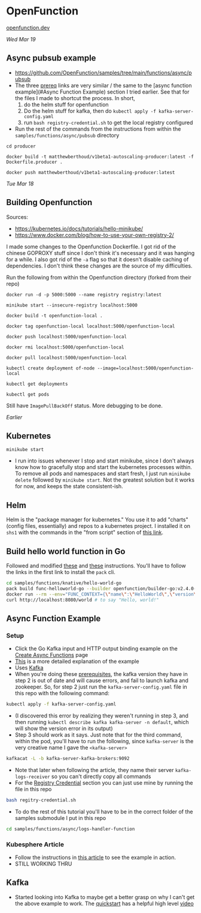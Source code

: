 # OpenFunction
[openfunction.dev](https://www.openfunction.dev)

_Wed Mar 19_
## Async pubsub example
- https://github.com/OpenFunction/samples/tree/main/functions/async/pubsub
- The three [prereq](https://github.com/OpenFunction/samples/tree/main/functions/async/pubsub#prerequisites)
links are very similar / the same to the [async function example](#Async Function Example) section I tried earlier.
See that for the files I made to shortcut the process.
In short,
    1. do the helm stuff for openfunction
    2. Do the helm stuff for kafka, then do  `kubectl apply -f kafka-server-config.yaml` 
    3. run `bash registry-credential.sh` to get the local registry configured
- Run the rest of the commands from the instructions from within the `samples/functions/async/pubsub` directory

```
cd producer
```
```
docker build -t matthewberthoud/v1beta1-autoscaling-producer:latest -f Dockerfile.producer .
```
```
docker push matthewberthoud/v1beta1-autoscaling-producer:latest
```



_Tue Mar 18_

## Building Openfunction 

Sources:
- https://kubernetes.io/docs/tutorials/hello-minikube/
- https://www.docker.com/blog/how-to-use-your-own-registry-2/

I made some changes to the Openfunction Dockerfile.
I got rid of the chinese GOPROXY stuff since I don't think it's necessary and it was hanging for a while.
I also got rid of the `-a` flag so that it doesn't disable caching of dependencies.
I don't think these changes are the source of my difficulties.

Run the following from within the Openfunction directory (forked from their repo)
```
docker run -d -p 5000:5000 --name registry registry:latest
```
```
minikube start --insecure-registry localhost:5000
```
```
docker build -t openfunction-local .
```
```
docker tag openfunction-local localhost:5000/openfunction-local
```
```
docker push localhost:5000/openfunction-local
```
```
docker rmi localhost:5000/openfunction-local
```
```
docker pull localhost:5000/openfunction-local
```
```
kubectl create deployment of-node --image=localhost:5000/openfunction-local
```
```
kubectl get deployments
```
```
kubectl get pods
```

Still have `ImagePullBackOff` status. More debugging to be done.



_Earlier_

## Kubernetes
`minikube start`
- I run into issues whenever I stop and start minikube, since I don't always know how to gracefully stop and start the kubernetes processes within. To remove all pods and namespaces and start fresh, I just run `minikube delete` followed by `minikube start`. Not the greatest solution but it works for now, and keeps the state consistent-ish.

## Helm
Helm is the "package manager for kubernetes." You use it to add "charts" (config files, essentially) and repos to a kubernetes project. I installed it on `shs1` with the commands in the "from script" section of [this link](https://helm.sh/docs/intro/install/#from-script).

## Build hello world function in Go
Followed and modified [these](https://openfunction.dev/docs/concepts/function_build/#build-functions-with-the-pack-cli) and [these](https://github.com/OpenFunction/samples/tree/main/functions/knative/hello-world-go#sample-function-go) instructions.
You'll have to follow the links in the first link to install the `pack` cli.

```bash
cd samples/functions/knative/hello-world-go
pack build func-helloworld-go --builder openfunction/builder-go:v2.4.0-1.17 --env FUNC_NAME="HelloWorld"  --env FUNC_CLEAR_SOURCE=true
docker run --rm --env="FUNC_CONTEXT={\"name\":\"HelloWorld\",\"version\":\"v1.0.0\",\"port\":\"8080\",\"runtime\":\"Knative\"}" --env="CONTEXT_MODE=self-host" --name func-helloworld-go -p 8080:8080 func-helloworld-go
curl http://localhost:8080/world # to say "Hello, world!"
```

## Async Function Example
### Setup
- Click the Go Kafka input and HTTP output binding example on the [Create Async Functions](https://openfunction.dev/docs/getting-started/quickstarts/async-functions/) page
- [This](https://kubesphere.io/blogs/serverless-way-for-kubernetes-log-alert/) is a more detailed explanation of the example
- Uses [Kafka](#Kafka)
- When you're doing these [prerequisites](https://github.com/OpenFunction/samples/blob/main/Prerequisites.md#openfunction), the kafka version they have in step 2 is out of date and will cause errors, and fail to launch kafka and zookeeper.
So, for step 2 just run the `kafka-server-config.yaml` file in this repo with the following command:
```bash
kubectl apply -f kafka-server-config.yaml
```
- (I discovered this error by realizing they weren't running in step 3, and then running `kubectl describe kafka kafka-server -n default`, which will show the version error in its output)
- Step 3 should work as it says. Just note that for the third command, within the pod, you'll have to run the following, since `kafka-server` is the very creative name I gave the `<kafka-server>`
```bash
kafkacat -L -b kafka-server-kafka-brokers:9092
```
- Note that later when following the article, they name their server `kafka-logs-receiver` so you can't directly copy all commands
- For the [Registry Credential](https://github.com/OpenFunction/samples/blob/main/Prerequisites.md#registry-credential) section you can just use mine by running the file in this repo
```bash
bash regitry-credential.sh
```
- To do the rest of this tutorial you'll have to be in the correct folder of the samples submodule I put in this repo
```bash
cd samples/functions/async/logs-handler-function
```

### Kubesphere Article
- Follow the instructions in [this article](https://kubesphere.io/blogs/serverless-way-for-kubernetes-log-alert/) to see the example in action.
- STILL WORKING THRU


## Kafka
- Started looking into Kafka to maybe get a better grasp on why I can't get the above example to work. The [quickstart](https://kafka.apache.org/quickstart) has a helpful high level [video](https://www.youtube.com/watch?v=vHbvbwSEYGo)

